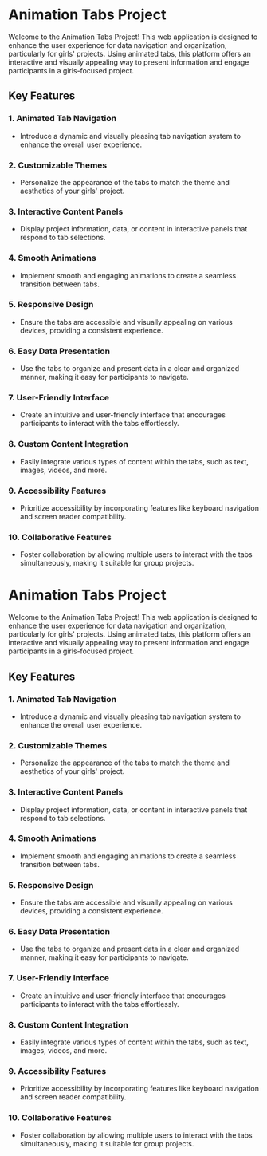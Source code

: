 # Animation Tabs Project

Welcome to the Animation Tabs Project! This web application is designed to enhance the user experience for data navigation and organization, particularly for girls' projects. Using animated tabs, this platform offers an interactive and visually appealing way to present information and engage participants in a girls-focused project.

## Key Features

### 1. **Animated Tab Navigation**
   - Introduce a dynamic and visually pleasing tab navigation system to enhance the overall user experience.

### 2. **Customizable Themes**
   - Personalize the appearance of the tabs to match the theme and aesthetics of your girls' project.

### 3. **Interactive Content Panels**
   - Display project information, data, or content in interactive panels that respond to tab selections.

### 4. **Smooth Animations**
   - Implement smooth and engaging animations to create a seamless transition between tabs.

### 5. **Responsive Design**
   - Ensure the tabs are accessible and visually appealing on various devices, providing a consistent experience.

### 6. **Easy Data Presentation**
   - Use the tabs to organize and present data in a clear and organized manner, making it easy for participants to navigate.

### 7. **User-Friendly Interface**
   - Create an intuitive and user-friendly interface that encourages participants to interact with the tabs effortlessly.

### 8. **Custom Content Integration**
   - Easily integrate various types of content within the tabs, such as text, images, videos, and more.

### 9. **Accessibility Features**
   - Prioritize accessibility by incorporating features like keyboard navigation and screen reader compatibility.

### 10. **Collaborative Features**
   - Foster collaboration by allowing multiple users to interact with the tabs simultaneously, making it suitable for group projects.

#
# Animation Tabs Project

Welcome to the Animation Tabs Project! This web application is designed to enhance the user experience for data navigation and organization, particularly for girls' projects. Using animated tabs, this platform offers an interactive and visually appealing way to present information and engage participants in a girls-focused project.

## Key Features

### 1. **Animated Tab Navigation**
   - Introduce a dynamic and visually pleasing tab navigation system to enhance the overall user experience.

### 2. **Customizable Themes**
   - Personalize the appearance of the tabs to match the theme and aesthetics of your girls' project.

### 3. **Interactive Content Panels**
   - Display project information, data, or content in interactive panels that respond to tab selections.

### 4. **Smooth Animations**
   - Implement smooth and engaging animations to create a seamless transition between tabs.

### 5. **Responsive Design**
   - Ensure the tabs are accessible and visually appealing on various devices, providing a consistent experience.

### 6. **Easy Data Presentation**
   - Use the tabs to organize and present data in a clear and organized manner, making it easy for participants to navigate.

### 7. **User-Friendly Interface**
   - Create an intuitive and user-friendly interface that encourages participants to interact with the tabs effortlessly.

### 8. **Custom Content Integration**
   - Easily integrate various types of content within the tabs, such as text, images, videos, and more.

### 9. **Accessibility Features**
   - Prioritize accessibility by incorporating features like keyboard navigation and screen reader compatibility.

### 10. **Collaborative Features**
   - Foster collaboration by allowing multiple users to interact with the tabs simultaneously, making it suitable for group projects.

#
